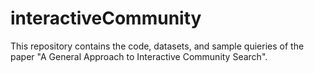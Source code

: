 # interactiveCommunity
This repository contains the code, datasets, and sample quieries of the paper "A General Approach to Interactive Community Search".
